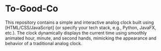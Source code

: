 # To-Good-Co
This repository contains a simple and interactive analog clock built using [HTML/CSS/JavaScript] (or specify your tech stack, e.g., Python, JavaFX, etc.). The clock dynamically displays the current time using smoothly animated hour, minute, and second hands, mimicking the appearance and behavior of a traditional analog clock.
